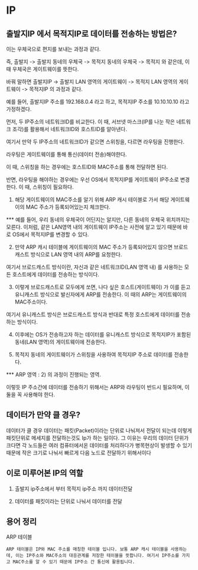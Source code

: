 # IP

## 출발지IP 에서 목적지IP로 데이터를 전송하는 방법은?

이는 우체국으로 편지를 보내는 과정과 같다.

즉, 출발지 -> 출발지 동네의 우체국 -> 목적지 동네의 우체국 -> 목적지 와 같은데, 이 때 우체국은 게이트웨이를 뜻한다.

바꿔 말하면 출발지IP -> 출발지 LAN 영역의 게이트웨이 -> 목적지 LAN 영역의 게이트웨이 -> 목적지IP 의 과정과 같다.

예를 들어, 출발지IP 주소를 192.168.0.4 라고 하고, 목적지IP 주소를 10.10.10.10 라고 가정하겠다.

먼저, 두 IP주소의 네트워크ID를 비교한다. 이 때, 서브넷 마스크(IP를 나눈 작은 네트워크 조각)를 활용해서 네트워크ID와 호스트ID를 알아낸다.

여기서 만약 두 IP주소의 네트워크ID가 같으면 스위칭을, 다르면 라우팅을 진행한다.

라우팅은 게이트웨이를 통해 통신(데이터 전송)해야한다.

이 때, 스위칭을 하는 경우에는 호스트ID와 MAC주소를 통해 전달하면 된다.

반면, 라우팅을 해야하는 경우에는 우선 OS에서 목적지IP를 게이트웨이 IP주소로 변경한다. 이 때, 스위칭이 필요하다.

1. 해당 게이트웨이의 MAC주소를 알기 위해 ARP 캐시 테이블로 가서 해당 게이트웨이의 MAC 주소가 등록되어있는지 체크한다.

\*\*\* 예를 들어, 우리 동네의 우체국이 어딘지는 알지만, 다른 동네의 우체국 위치까지는 모른다. 이처럼, 같은 LAN영역 내의 게이트웨이 IP주소는 사전에 알고 있기 때문에 바로 OS에서 목적지IP를 변경할 수 있다.

2. 만약 ARP 캐시 테이블에 게이트웨이의 MAC 주소가 등록되어있지 않으면 브로드캐스트 방식으로 LAN 영역 내의 ARP를 요청한다.

여기서 브로드캐스트 방식이란, 자신과 같은 네트워크ID(LAN 영역 내) 를 사용하는 모든 호스트에게 데이터를 전송하는 방식이다.

3. 이렇게 브로드캐스트로 모두에게 쏘면, 나다 싶은 호스트(게이트웨이) 가 이를 듣고 유니캐스트 방식으로 발신자에게 ARP를 전송한다. 이 때의 ARP는 게이트웨이의 MAC주소이다.

여기서 유니캐스트 방식은 브로드캐스트 방식과 반대로 특정 호스트에게 데이터를 전송하는 방식이다.

4. 이후에는 OS가 전송하고자 하는 데이터를 유니캐스트 방식으로 목적지IP가 포함된 동네(LAN 영역)의 게이트웨이에 전송한다.

5. 목적지 동네의 게이트웨이가 스위칭을 사용하여 목적지IP 주소로 데이터를 전송한다.

\*\*\* ARP 영역 : 2) 의 과정이 진행되는 영역.

이렇듯 IP 주소간에 데이터를 전송하기 위해서는 ARP와 라우팅이 반드시 필요하며, 이 둘을 꼭 사용해야 한다.

## 데이터가 만약 클 경우?

데이터가 클 경우 데이터는 패킷(Packet)이라는 단위로 나눠져서 전달이 되는데 이렇게 패킷단위로 메세지를 전달하는것도 Ip가 하는 일이다. 그 이유는 우리의 데이터 단위가 크다면 각 노드들은 여러 컴퓨터에서온 데이터를 처리하다가 병목현상이 발생할 수 있기 때문에 작은 크기로 나눠서 빠르게 다음 노드로 전달하기 위해서이다

## 이로 미루어본 IP의 역할

1. 출발지 ip주소에서 부터 목적지 ip주소 까지 데이터전달

2. 데이터를 패킷이라는 단위로 나눠서 데이터를 전달


## 용어 정리
ARP 테이블
```
ARP 테이블은 IP와 MAC 주소를 매칭한 테이블 입니다. 보통 ARP 캐시 테이블을 사용하는데, 이는 IP주소와 MAC주소의 대응관계를 저장한 테이블을 뜻합니다. 여기서 IP주소를 가지고 MAC주소를 알 수 있기 때문에 IP주소 간 통신에 활용됩니다.
 ```

